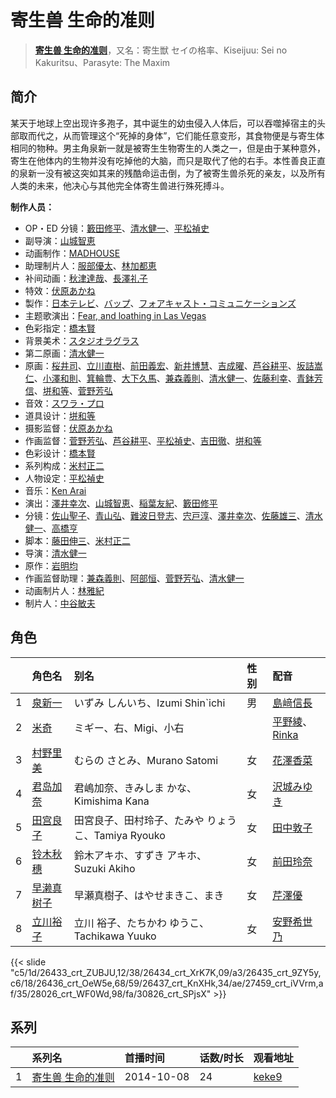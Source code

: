 # 寄生兽 生命的准则


> <u>**[寄生兽 生命的准则](https://bgm.tv/subject/88433)**</u>，又名：寄生獣 セイの格率、Kiseijuu: Sei no Kakuritsu、Parasyte: The Maxim

## 简介

某天于地球上空出现许多孢子，其中诞生的幼虫侵入人体后，可以吞噬掉宿主的头部取而代之，从而管理这个“死掉的身体”，它们能任意变形，其食物便是与寄生体相同的物种。男主角泉新一就是被寄生生物寄生的人类之一，但是由于某种意外，寄生在他体内的生物并没有吃掉他的大脑，而只是取代了他的右手。本性善良正直的泉新一没有被这突如其来的残酷命运击倒，为了被寄生兽杀死的亲友，以及所有人类的未来，他决心与其他完全体寄生兽进行殊死搏斗。

**制作人员：**
- OP・ED 分镜：[籔田修平](https://bgm.tv/person/26106)、[清水健一](https://bgm.tv/person/12968)、[平松禎史](https://bgm.tv/person/1756)
- 副导演：[山城智恵](https://bgm.tv/person/15804)
- 动画制作：[MADHOUSE](https://bgm.tv/person/603)
- 助理制片人：[服部優太](https://bgm.tv/person/51364)、[林加都恵](https://bgm.tv/person/51283)
- 补间动画：[秋津達哉](https://bgm.tv/person/57397)、[長澤礼子](https://bgm.tv/person/41604)
- 特效：[伏原あかね](https://bgm.tv/person/25630)
- 製作：[日本テレビ](https://bgm.tv/person/492)、[バップ](https://bgm.tv/person/823)、[フォアキャスト・コミュニケーションズ](https://bgm.tv/person/51740)
- 主题歌演出：[Fear, and loathing in Las Vegas](https://bgm.tv/person/13694)
- 色彩指定：[橋本賢](https://bgm.tv/person/2073)
- 背景美术：[スタジオラグラス](https://bgm.tv/person/36768)
- 第二原画：[清水健一](https://bgm.tv/person/12968)
- 原画：[桜井司](https://bgm.tv/person/3759)、[立川直樹](https://bgm.tv/person/10898)、[前田義宏](https://bgm.tv/person/25421)、[新井博慧](https://bgm.tv/person/21343)、[吉成曜](https://bgm.tv/person/9752)、[芦谷耕平](https://bgm.tv/person/14766)、[坂詰嵩仁](https://bgm.tv/person/18228)、[小澤和則](https://bgm.tv/person/21362)、[箕輪豊](https://bgm.tv/person/1999)、[大下久馬](https://bgm.tv/person/1720)、[兼森義則](https://bgm.tv/person/753)、[清水健一](https://bgm.tv/person/12968)、[佐藤利幸](https://bgm.tv/person/3205)、[青鉢芳信](https://bgm.tv/person/25851)、[垪和等](https://bgm.tv/person/11400)、[菅野芳弘](https://bgm.tv/person/12509)
- 音效：[スワラ・プロ](https://bgm.tv/person/2662)
- 道具设计：[垪和等](https://bgm.tv/person/11400)
- 摄影监督：[伏原あかね](https://bgm.tv/person/25630)
- 作画监督：[菅野芳弘](https://bgm.tv/person/12509)、[芦谷耕平](https://bgm.tv/person/14766)、[平松禎史](https://bgm.tv/person/1756)、[吉田徹](https://bgm.tv/person/418)、[垪和等](https://bgm.tv/person/11400)
- 色彩设计：[橋本賢](https://bgm.tv/person/2073)
- 系列构成：[米村正二](https://bgm.tv/person/571)
- 人物设定：[平松禎史](https://bgm.tv/person/1756)
- 音乐：[Ken Arai](https://bgm.tv/person/15876)
- 演出：[澤井幸次](https://bgm.tv/person/909)、[山城智恵](https://bgm.tv/person/15804)、[稲葉友紀](https://bgm.tv/person/26717)、[籔田修平](https://bgm.tv/person/26106)
- 分镜：[佐山聖子](https://bgm.tv/person/900)、[青山弘](https://bgm.tv/person/2681)、[難波日登志](https://bgm.tv/person/942)、[宍戸淳](https://bgm.tv/person/2887)、[澤井幸次](https://bgm.tv/person/909)、[佐藤雄三](https://bgm.tv/person/780)、[清水健一](https://bgm.tv/person/12968)、[高橋亨](https://bgm.tv/person/1210)
- 脚本：[藤田伸三](https://bgm.tv/person/218)、[米村正二](https://bgm.tv/person/571)
- 导演：[清水健一](https://bgm.tv/person/12968)
- 原作：[岩明均](https://bgm.tv/person/7641)
- 作画监督助理：[兼森義則](https://bgm.tv/person/753)、[阿部恒](https://bgm.tv/person/36)、[菅野芳弘](https://bgm.tv/person/12509)、[清水健一](https://bgm.tv/person/12968)
- 动画制片人：[林雅紀](https://bgm.tv/person/16301)
- 制片人：[中谷敏夫](https://bgm.tv/person/51697)

## 角色

|     |   角色名   |   别名  | 性别 |  配音  |
|:--- |:------  |:----      |:---  |:--   |
| 1 | [泉新一](https://bgm.tv/character/26433) | いずみ しんいち、Izumi Shin`ichi | 男 | [島﨑信長](https://bgm.tv/person/7392) |
| 2 | [米奇](https://bgm.tv/character/26434) | ミギー、右、Migi、小右 |  | [平野綾](https://bgm.tv/person/4158)、[Rinka](https://bgm.tv/person/22937) |
| 3 | [村野里美](https://bgm.tv/character/26435) | むらの さとみ、Murano Satomi | 女 | [花澤香菜](https://bgm.tv/person/4765) |
| 4 | [君岛加奈](https://bgm.tv/character/26436) | 君嶋加奈、きみしま かな、Kimishima Kana | 女 | [沢城みゆき](https://bgm.tv/person/4244) |
| 5 | [田宫良子](https://bgm.tv/character/26437) | 田宮良子、田村玲子、たみや りょうこ、Tamiya Ryouko | 女 | [田中敦子](https://bgm.tv/person/3873) |
| 6 | [铃木秋穗](https://bgm.tv/character/27459) | 鈴木アキホ、すずき アキホ、Suzuki Akiho | 女 | [前田玲奈](https://bgm.tv/person/12761) |
| 7 | [早濑真树子](https://bgm.tv/character/28026) | 早瀬真樹子、はやせまきこ、まき | 女 | [芹澤優](https://bgm.tv/person/10035) |
| 8 | [立川裕子](https://bgm.tv/character/30826) | 立川 裕子、たちかわ ゆうこ、Tachikawa Yuuko | 女 | [安野希世乃](https://bgm.tv/person/7185) |

{{< slide "c5/1d/26433_crt_ZUBJU,12/38/26434_crt_XrK7K,09/a3/26435_crt_9ZY5y,c6/18/26436_crt_OeW5e,68/59/26437_crt_KnXHk,34/ae/27459_crt_iVVrm,af/35/28026_crt_WF0Wd,98/fa/30826_crt_SPjsX" >}}

## 系列

|     | 系列名       | 首播时间       | 话数/时长 | 观看地址                                                    |
| :-- | :-------- | :--------- | :---- | :------------------------------------------------------ |
| 1   |[寄生兽 生命的准则](https://bgm.tv/subject/88433)| 2014-10-08 | 24    | [keke9](https://www.keke9.app/play/28276-4-248439.html) |



